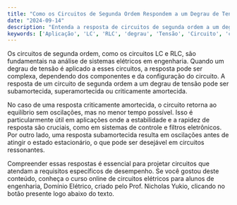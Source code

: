 ```yaml
---
title: "Como os Circuitos de Segunda Ordem Respondem a um Degrau de Tensão?"
date: "2024-09-14"
description: "Entenda a resposta de circuitos de segunda ordem a um degrau de tensão e suas aplicações práticas."
keywords: ['Aplicação', 'LC', 'RLC', 'degrau', 'Tensão', 'Circuito', 'criticamente']
---
```


Os circuitos de segunda ordem, como os circuitos LC e RLC, são fundamentais na análise de sistemas elétricos em engenharia. Quando um degrau de tensão é aplicado a esses circuitos, a resposta pode ser complexa, dependendo dos componentes e da configuração do circuito. A resposta de um circuito de segunda ordem a um degrau de tensão pode ser subamortecida, superamortecida ou criticamente amortecida. 

No caso de uma resposta criticamente amortecida, o circuito retorna ao equilíbrio sem oscilações, mas no menor tempo possível. Isso é particularmente útil em aplicações onde a estabilidade e a rapidez de resposta são cruciais, como em sistemas de controle e filtros eletrônicos. Por outro lado, uma resposta subamortecida resulta em oscilações antes de atingir o estado estacionário, o que pode ser desejável em circuitos ressonantes. 

Compreender essas respostas é essencial para projetar circuitos que atendam a requisitos específicos de desempenho. Se você gostou deste conteúdo, conheça o curso online de circuitos elétricos para alunos de engenharia, Domínio Elétrico, criado pelo Prof. Nicholas Yukio, clicando no botão presente logo abaixo do texto.